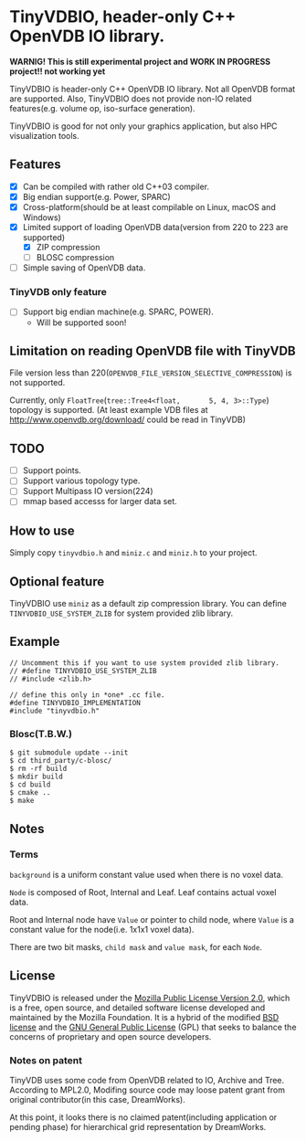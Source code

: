 # TinyVDBIO, header-only C++ OpenVDB IO library.

**WARNIG! This is still experimental project and WORK IN PROGRESS project!! not working yet**

TinyVDBIO is header-only C++ OpenVDB IO library. Not all OpenVDB format are supported. Also, TinyVDBIO does not provide non-IO related features(e.g. volume op, iso-surface generation).

TinyVDBIO is good for not only your graphics application, but also HPC visualization tools.

## Features

* [x] Can be compiled with rather old C++03 compiler.
* [x] Big endian support(e.g. Power, SPARC)
* [x] Cross-platform(should be at least compilable on Linux, macOS and Windows)
* [x] Limited support of loading OpenVDB data(version from 220 to 223 are supported)
  * [x] ZIP compression
  * [ ] BLOSC compression
* [ ] Simple saving of OpenVDB data.

### TinyVDB only feature

* [ ] Support big endian machine(e.g. SPARC, POWER).
  * Will be supported soon!

## Limitation on reading OpenVDB file with TinyVDB

File version less than 220(`OPENVDB_FILE_VERSION_SELECTIVE_COMPRESSION`) is not supported.

Currently, only `FloatTree`(`tree::Tree4<float,       5, 4, 3>::Type`) topology is supported.
(At least example VDB files at http://www.openvdb.org/download/ could be read in TinyVDB)

## TODO

* [ ] Support points.
* [ ] Support various topology type.
* [ ] Support Multipass IO version(224)
* [ ] mmap based accesss for larger data set.

## How to use

Simply copy `tinyvdbio.h` and `miniz.c` and `miniz.h` to your project.

## Optional feature

TinyVDBIO use `miniz` as a default zip compression library.
You can define `TINYVDBIO_USE_SYSTEM_ZLIB` for system provided zlib library.

## Example

```
// Uncomment this if you want to use system provided zlib library.
// #define TINYVDBIO_USE_SYSTEM_ZLIB
// #include <zlib.h>

// define this only in *one* .cc file.
#define TINYVDBIO_IMPLEMENTATION
#include "tinyvdbio.h"
```

### Blosc(T.B.W.)

```
$ git submodule update --init
$ cd third_party/c-blosc/
$ rm -rf build
$ mkdir build
$ cd build
$ cmake ..
$ make
```

## Notes

### Terms

`background` is a uniform constant value used when there is no voxel data.

`Node` is composed of Root, Internal and Leaf.
Leaf contains actual voxel data.

Root and Internal node have `Value` or pointer to child node, where `Value` is a constant value for the node(i.e. 1x1x1 voxel data).

There are two bit masks, `child mask` and `value mask`, for each `Node`.


## License

TinyVDBIO is released under the [Mozilla Public License Version 2.0](https://www.mozilla.org/MPL/2.0/), which is a free, open source, and detailed software license developed and maintained by the Mozilla Foundation. It is a hybrid of the modified [BSD license](https://en.wikipedia.org/wiki/BSD_licenses#3-clause) and the [GNU General Public License](https://en.wikipedia.org/wiki/GNU_General_Public_License) (GPL) that seeks to balance the concerns of proprietary and open source developers.

### Notes on patent

TinyVDB uses some code from OpenVDB related to IO, Archive and Tree. According to MPL2.0, Modifing source code may loose patent grant from original contributor(in this case, DreamWorks).

At this point, it looks there is no claimed patent(including application or pending phase) for hierarchical grid representation by DreamWorks.
